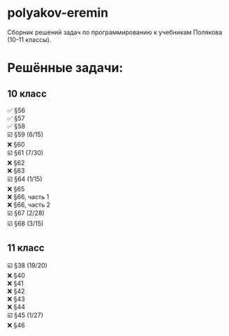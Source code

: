 # polyakov-eremin
Сборник решений задач по программированию к учебникам Полякова (10-11 классы).
# Решённые задачи:
## 10 класс
✅ §56  
✅ §57  
✅ §58   
☑️ §59 (6/15)  
❌ §60  
☑️ §61 (7/30)  
❌ §62  
❌ §63  
☑️ §64 (1/15)  
❌ §65  
❌ §66, часть 1  
❌ §66, часть 2  
☑️ §67 (2/28)  
☑️ §68 (3/15)  
## 11 класс
☑️ §38 (19/20)  
❌ §40  
❌ §41  
❌ §42  
❌ §43  
❌ §44  
☑️ §45 (1/27)  
❌ §46  
